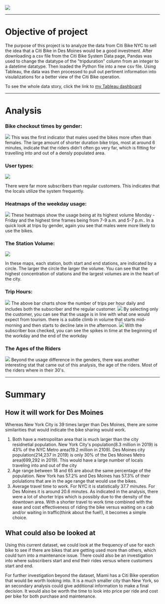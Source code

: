 
<img src= 'images\des-moines.png'>

---
# Objective of project
The purpose of this project is to analyze the data from Citi Bike NYC to sell the idea that a Citi Bike in Des Moines would be a good investment. After downloading a csv file from the Citi Bike System Data page, Pandas was used to change the datatype of the "tripduration" column from an integer to a datetime datatype. Then loaded the Python file into a new csv file. Using Tableau, the data was then processed to pull out pertinent information into visulalizations for a better view of the Citi Bike operation.

To see the whole data story, click the link to [my Tableau dashboard](https://public.tableau.com/app/profile/sean.farr2471/viz/Citi-Bike-Analysis_16380479507120/Analysis?publish=yes)

---
# Analysis
### Bike checkout times by gender:
<img src='images\Gender_line_and_pie.png'>
This was the first indicator that males used the bikes more often than females. The large amount of shorter duration bike trips, most at around 6 minutes, indicate that the riders didn't often go very far, which is fitting for travelling into and out of a densly populated area.


### User types:

<img src='images\usertype_pie.png'>

There were far more subscribers than regular customers. This indicates that the locals utilize the system frequently.

### Heatmaps of the weekday usage:
<img src='images\Heatmaps.png'>
These heatmaps show the usage being at its highest volume Monday - Friday and the highest time frames being from 7-9 a.m. and  5-7 p.m.. In a quick look at trips by gender, again you see that males were more likely to use the bikes.

### The Station Volume:
<img src='images\stations.png'>

In these maps, each station, both start and end stations, are indicated by a circle. The larger the circle the larger the volume. You can see that the highest concentration of stations and the largest volumes are in the heart of the city.
### Trip Hours:
<img src='images\start-stop_hours.png'>
The above bar charts show the number of trips per hour daily and includes both the subscriber and the regular customer.
<img src='images\customers.png'>
By selecting only the customer, you can see that the usage is in line with what one would expect from tourism. there is a subtle climb in volume that starts mid-morning and then starts to decline late in the afternoon. 
<img src='images\subscribers.png'>
With the subscriber box checked, you can see the spikes in time at the beginning of the workday and the end of the workday

### The Ages of the Riders
<img src='images\ages.png'>
Beyond the usage difference in the genders, there was another interesting stat that came out of this analysis, the age of the riders. Most of the riders where in their 30's.

---

# Summary

## How it will work for Des Moines
Whereas New York City is 39 times larger than Des Moines, there are some similarities that would indicate the bike sharing would work.
1. Both have a metropolitan area that is much larger than the city residnetial population. New York City's population(8.3 million in 2019) is 43% of the NYC Metro area(19.2 million in 2109). Des Moines city population(214,237 in 2019) is only 30% of the Des Moines Metro area(699,292 in 2019). This would have a large number of locals traveling into and out of the city
2. Age range between 18 and 65 are about the same percentage of the population. New York has 57.2% and Des Moines has 57.3% of their polulations that are in the age range that would use the bikes.
3. Average travel time to work. For NYC it is statistically 37.7 minutes. For Des Moines it is around 20.6 minutes. As indicated in the analysis, there were a lot of shorter trips which is possibly due to the density of the downtown area. With a shorter travel to work time combined with the ease and cost effectiveness of riding the bike versus waiting on a cab and/or waiting in traffic(think about the fuel!), it becomes a simple choice.

## What could also be looked at
Using this current dataset, we could look at the frequency of use for each bike to see if there are bikes that are getting used more than others, which could turn into a maintenance issue. There could also be an investigation into where subscribers start and end their rides versus where customers start and end.

For further investigation beyond the dataset, Miami has a Citi Bike operation that would be worth looking into. It is a much smaller city than New York, so an secondary analysis could give additional information to make a final decision.
It would also be worth the time to look into price per ride and cost per bike for both purchase and maintenance.



